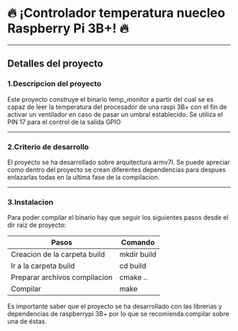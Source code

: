 # 🔥 ¡Controlador temperatura nuecleo Raspberry Pi 3B+! 🔥

---

## **Detalles del proyecto**

### 1.Descripcion del proyecto
Este proyecto construye el binario temp_monitor a partir del cual se es capaz de leer la temperatura del procesador de una raspi 3B+ con el fin de activar un ventilador en caso de pasar un umbral establecido. Se utiliza el PIN 17 para el control de la salida GPIO


---

### 2.Criterio de desarrollo
El proyecto se ha desarrollado sobre arquitectura armv7l. Se puede apreciar como dentro del proyecto se crean diferentes dependencias para despues enlazarlas todas en la ultima fase de la compilacion. 


---

### 3.Instalacion
Para poder compilar el binario hay que seguir los siguientes pasos desde el dir raiz de proyecto:

| Pasos      | Comando      
|----------------|----------------
| Creacion de la carpeta build         | mkdir build         
| Ir a la carpeta build        | cd build         
| Preparar archivos compilacion        | cmake ..
| Compilar        | make

Es importante saber que el proyecto se ha desarrollado con las librerias y dependencias de raspberrypi 3B+ por lo que se recomienda compilar sobre una de éstas.